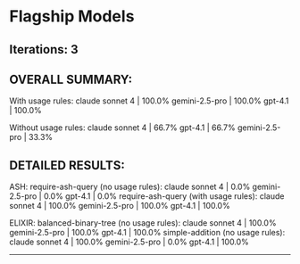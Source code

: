 # Flagship Models
Iterations: 3
---

OVERALL SUMMARY:
---

With usage rules:
  claude sonnet 4    | 100.0%
  gemini-2.5-pro     | 100.0%
  gpt-4.1            | 100.0%

Without usage rules:
  claude sonnet 4    | 66.7%
  gpt-4.1            | 66.7%
  gemini-2.5-pro     | 33.3%

DETAILED RESULTS:
--------------------------------------------------------------------------------

ASH:
  require-ash-query (no usage rules):
    claude sonnet 4      | 0.0%
    gemini-2.5-pro       | 0.0%
    gpt-4.1              | 0.0%
  require-ash-query (with usage rules):
    claude sonnet 4      | 100.0%
    gemini-2.5-pro       | 100.0%
    gpt-4.1              | 100.0%

ELIXIR:
  balanced-binary-tree (no usage rules):
    claude sonnet 4      | 100.0%
    gemini-2.5-pro       | 100.0%
    gpt-4.1              | 100.0%
  simple-addition (no usage rules):
    claude sonnet 4      | 100.0%
    gemini-2.5-pro       | 0.0%
    gpt-4.1              | 100.0%

---